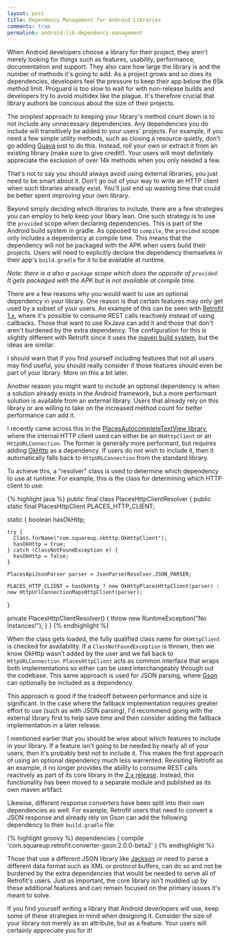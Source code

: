 ```yaml
---
layout: post
title: Dependency Management for Android Libraries
comments: true
permalink: android-lib-dependency-management
---
```


<!-- excerpt.start -->When Android developers choose a library for their project, they aren't merely looking for things such as features, usability, performance, documentation and support. They also care how large the library is and the number of methods it's going to add. As a project grows and so does its dependencies, developers feel the pressure to keep their app below the 65k method limit. Proguard is too slow to wait for with non-release builds and developers try to avoid multidex like the plague. It's therefore crucial that library authors be concious about the size of their projects.

The simplest approach to keeping your library's method count down is to not include any unnecessary dependencies. Any dependencies you do include will transitively be added to your users' projects. For example, if you need a few simple utility methods, such as closing a resource quietly, don't go adding [Guava](https://github.com/google/guava) just to do this. Instead, roll your own or extract it from an existing library (make sure to give credit!). Your users will most definitely appreciate the exclusion of over 14k methods when you only needed a few.<!-- excerpt.end -->

That's not to say you should always avoid using external libraries; you just need to be smart about it. Don't go out of your way to write an HTTP client when such libraries already exist. You'll just end up wasting time that could be better spent improving your own library.

Beyond simply deciding which libraries to include, there are a few strategies you can employ to help keep your libary lean. One such strategy is to use the `provided` scope when declaring dependencies. This is part of the Android build system in gradle. As opposed to `compile`, the `provided` scope only includes a dependency at compile time. This means that the dependency will not be packaged with the APK when users build their projects. Users will need to explicitly declare the dependency themselves in their app's `build.gradle` for it to be available at runtime.

*Note: there is a also a `package` scope which does the opposite of `provided`. It gets packaged with the APK but is not available at compile time.*

There are a few reasons why you would want to use an optional dependency in your library. One reason is that certain features may only get used by a subset of your users. An example of this can be seen with [Retrofit 1.x](https://github.com/square/retrofit/tree/version-one), where it's possible to consume REST calls reactively instead of using callbacks. Those that want to use RxJava can add it and those that don't aren't burdened by the extra dependency. The configuration for this is slightly different with Retrofit since it uses the [maven build system](https://github.com/square/retrofit/blob/version-one/retrofit/pom.xml#L35), but the ideas are similar.

I should warn that if you find yourself including features that not all users may find useful, you should really consider if those features should even be part of your library. More on this a bit later.

Another reason you might want to include an optional dependency is when a solution already exists in the Android framework, but a more performant solution is available from an external library. Users that already rely on this library or are willing to take on the increased method count for better performance can add it.

I recently came across this in the [PlacesAutocompleteTextView library](https://github.com/seatgeek/android-PlacesAutocompleteTextView), where the internal HTTP client used can either be an `OkHttpClient` or an `HttpURLConnection`. The former is generally more performant, but requires adding [OkHttp](http://square.github.io/okhttp/) as a dependency. If users do not wish to include it, then it automatically falls back to `HttpURLConnection` from the standard library.

To achieve this, a "resolver" class is used to determine which dependency to use at runtime. For example, this is the class for determining which HTTP client to use:

{% highlight java %}
public final class PlacesHttpClientResolver {
  public static final PlacesHttpClient PLACES_HTTP_CLIENT;

  static {
    boolean hasOkHttp;
    
    try {
      Class.forName("com.squareup.okhttp.OkHttpClient");
      hasOkHttp = true;
    } catch (ClassNotFoundException e) {
      hasOkHttp = false;
    }

    PlacesApiJsonParser parser = JsonParserResolver.JSON_PARSER;

    PLACES_HTTP_CLIENT = hasOkHttp ? new OkHttpPlacesHttpClient(parser) : new HttpUrlConnectionMapsHttpClient(parser);
  }

  private PlacesHttpClientResolver() {
    throw new RuntimeException("No Instances!");
  }
}
{% endhighlight %}

When the class gets loaded, the fully qualified class name for `OkHttpClient` is checked for availability. If a `ClassNotFoundException` is thrown, then we know OkHttp wasn't added by the user and we fall back to `HttpURLConnection`. `PlacesHttpClient` acts as common interface that wraps both implementations so either can be used interchangeably through out the codebase. This same approach is used for JSON parsing, where [Gson](https://github.com/google/gson) can optionally be included as a dependency.

This approach is good if the tradeoff between performance and size is significant. In the case where the fallback implementation requires greater effort to use (such as with JSON parsing), I'd recommend going with the external library first to help save time and then consider adding the fallback implementation in a later release.

I mentioned earlier that you should be wise about which features to include in your library. If a feature isn't going to be needed by nearly all of your users, then it's probably best not to include it. This makes the first approach of using an optional dependency much less warrented. Revisiting Retrofit as an example, it no longer provides the ability to consume REST calls reactively as part of its core library in the [2.x release](http://square.github.io/retrofit/). Instead, this functionality has been moved to a separate module and published as its own maven artifact.

Likewise, different response converters have been split into their own dependencies as well. For example, Retrofit users that need to convert a JSON response and already rely on Gson can add the following dependency to their `build.gradle` file:

{% highlight groovy %}
dependencies {
  compile 'com.squareup.retrofit:converter-gson:2.0.0-beta2'
}
{% endhighlight %}

Those that use a different JSON library like [Jackson](http://wiki.fasterxml.com/JacksonHome) or need to parse a different data format such as XML or protocol buffers, can do so and not be burdened by the extra dependencies that would be needed to serve all of Retrofit's users. Just as important, the core library isn't muddied up by these additional features and can remain focused on the primary issues it's meant to solve.

If you find yourself writing a library that Android deverlopers will use, keep some of these strategies in mind when designing it. Consider the size of your library not merely as an attribute, but as a feature. Your users will certainly appreciate you for it!
